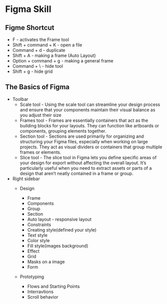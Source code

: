 # Figma Skill
## Figme Shortcut
- F - activates the Frame tool
- Shift + command + K - open a file
- Command + d - duplicate
- Shift + A - making a frame (Auto Layout)
- Option + command + g - making a general frame
- Command  + \ - hide tool
- Shift + g - hide grid
## The Basics of Figma
- Toolbar
    - Scale tool - Using the scale tool can streamline your design process and ensure that your components maintain their visual balance as you adjust their size
    - Frames tool - Frames are essentially containers that act as the building blocks for your layouts. They can function like artboards or components, grouping elements together.
    - Section tool - Sections are used primarily for organizing and structuring your Figma files, especially when working on large projects. They act as visual dividers or containers that group multiple frames or elements.
    - Slice tool - The slice tool in Figma lets you define specific areas of your design for export without affecting the overall layout. It’s particularly useful when you need to extract assets or parts of a design that aren’t neatly contained in a frame or group.
- Right sidebar
    - Design
        - Frame
        - Components
        - Group
        - Section
        - Auto layout - responsive layout
        - Constraints
        - Creating style(defined your style)
        - Text style
        - Color style
        - Fill style(images background)
        - Effect
        - Grid 
        - Masks on a image
        - Form

    - Prototyping 
        - Flows and Starting Points
        - Interravtions
        - Scroll behavior

